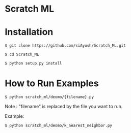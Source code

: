 # Scratch ML

# Installation

```
$ git clone https://github.com/siAyush/Scratch_ML.git

$ cd Scratch_ML

$ python setup.py install
```

# How to Run Examples
```
$ python scratch_ml/deomo/{filename}.py
```

Note : "filename" is replaced by the file you want to run.

Example: 
```
$ python scratch_ml/deomo/k_nearest_neighbor.py
```